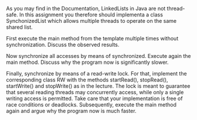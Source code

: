 As you may find in the Documentation, LinkedLists in Java are not thread-safe. In this assignment you therefore should implementa a class SynchonizedList which allows multiple threads to operate on the same shared list.

First execute the main method from the template multiple times without synchronization. Discuss the observed results.

Now synchronize all accesses by means of synchronized. Execute again the main method. Discuss why the program now is significantly slower.

Finally, synchronize by means of a read-write lock. For that, implement the corresponding class RW with the methods startRead(), stopRead(), startWrite() and stopWrite() as in the lecture.
The lock is meant to guarantee that several reading threads may concurrently access, while only a single writing access is permitted.
Take care that your implementation is free of race conditions or deadlocks. Subsequently, execute the main method again and argue why the program now is much faster.
